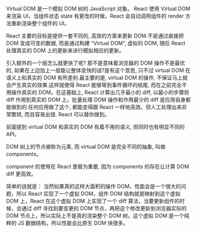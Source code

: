 Virtual DOM 是一个模拟 DOM 树的 JavaScript 对象。 React 使用 Virtual DOM 来渲染 UI，当组件状态 state 有更改的时候，React 会自动调用组件的 render 方法重新渲染整个组件的 UI。

React 主要的目标是提供一套不同的, 高效的方案来更新 DOM.不是通过直接把 DOM 变成可变的数据, 而是通过构建 “Virtual DOM”, 虚拟的 DOM, 随后 React 处理真实的 DOM 上的更新来进行模拟相应的更新。

引入额外的一个层怎么就更快了呢?
那不是意味着浏览器的 DOM 操作不是最优的, 如果在上边加上一层能让整体变快的话?是有这个意思, 只不过 virtual DOM 在语义上和真实的 DOM 有所差别.最主要的是, virtual DOM 的操作, 不保证马上就会产生真实的效果.这样就使得 React 能够等到事件循环的结尾, 而在之前完全不用操作真实的 DOM。在这基础上, React 计算出几乎最小的 diff, 以最小的步骤将 diff 作用到真实的 DOM 上。批量处理 DOM 操作和作用最少的 diff 是应用自身都能做到的.任何应用做了这个, 都能变得跟 React 一样地高效。但人工处理出来非常繁琐, 而且容易出错. React 可以替你做到。

前面提到 virtual DOM 和真实的 DOM 有着不用的语义, 但同时也有明显不同的 API。

DOM 树上的节点被称为元素, 而 virtual DOM 是完全不同的抽象, 叫做 components。

component 的使用在 React 里极为重要, 因为 components 的存在让计算 DOM diff 更高效。

简单的说就是：
当然如果真的这样大面积的操作 DOM，性能会是一个很大的问题，所以 React 实现了一个虚拟 DOM，组件 DOM 结构就是映射到这个虚拟 DOM 上，React 在这个虚拟 DOM 上实现了一个 diff 算法，当要更新组件的时候，会通过 diff 寻找到要变更的 DOM 节点，再把这个修改更新到浏览器实际的 DOM 节点上，所以实际上不是真的渲染整个 DOM 树。这个虚拟 DOM 是一个纯粹的 JS 数据结构，所以性能会比原生 DOM 快很多。
